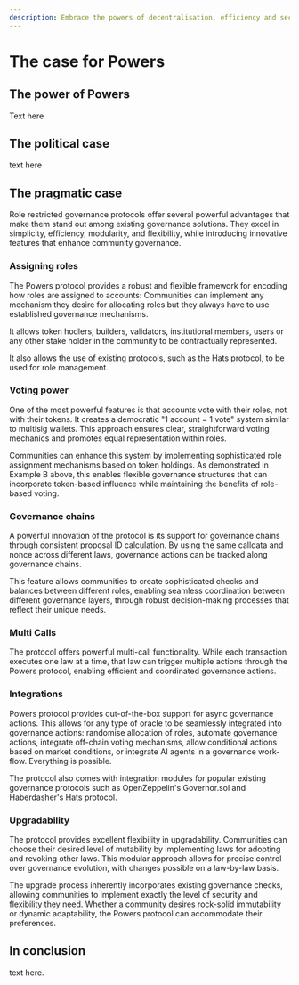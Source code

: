 ```yaml
---
description: Embrace the powers of decentralisation, efficiency and security.
---
```


# The case for Powers

## The power of Powers

Text here&#x20;

## The political case

text here&#x20;

## The pragmatic case

Role restricted governance protocols offer several powerful advantages that make them stand out among existing governance solutions. They excel in simplicity, efficiency, modularity, and flexibility, while introducing innovative features that enhance community governance.

### Assigning roles

The Powers protocol provides a robust and flexible framework for encoding how roles are assigned to accounts: Communities can implement any mechanism they desire for allocating roles but they always have to use established governance mechanisms.&#x20;

It allows token hodlers, builders, validators, institutional members, users or any other stake holder in the community to be contractually represented.

It also allows the use of existing protocols, such as the Hats protocol, to be used for role management.&#x20;

### Voting power

One of the most powerful features is that accounts vote with their roles, not with their tokens. It creates a democratic "1 account = 1 vote" system similar to multisig wallets. This approach ensures clear, straightforward voting mechanics and promotes equal representation within roles.

Communities can enhance this system by implementing sophisticated role assignment mechanisms based on token holdings. As demonstrated in Example B above, this enables flexible governance structures that can incorporate token-based influence while maintaining the benefits of role-based voting.

### Governance chains

A powerful innovation of the protocol is its support for governance chains through consistent proposal ID calculation. By using the same calldata and nonce across different laws, governance actions can be tracked along governance chains.

This feature allows communities to create sophisticated checks and balances between different roles, enabling seamless coordination between different governance layers, through robust decision-making processes that reflect their unique needs.

### Multi Calls

The protocol offers powerful multi-call functionality. While each transaction executes one law at a time, that law can trigger multiple actions through the Powers protocol, enabling efficient and coordinated governance actions.

### Integrations

Powers protocol provides out-of-the-box support for async governance actions. This allows for any type of oracle to be seamlessly integrated into governance actions: randomise allocation of roles, automate governance actions, integrate off-chain voting mechanisms, allow conditional actions based on market conditions, or integrate AI agents in a governance work-flow. Everything is possible.

The protocol also comes with integration modules for popular existing governance protocols such as OpenZeppelin's Governor.sol and Haberdasher's Hats protocol. &#x20;

### Upgradability

The protocol provides excellent flexibility in upgradability. Communities can choose their desired level of mutability by implementing laws for adopting and revoking other laws. This modular approach allows for precise control over governance evolution, with changes possible on a law-by-law basis.

The upgrade process inherently incorporates existing governance checks, allowing communities to implement exactly the level of security and flexibility they need. Whether a community desires rock-solid immutability or dynamic adaptability, the Powers protocol can accommodate their preferences.

## In conclusion

text here.&#x20;



